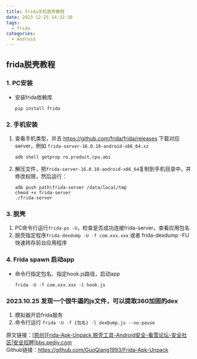 ```yaml
---
title: frida手机脱壳教程
date: 2023-12-25 14:32:38
tags:
  - frida
categories:
  - Android
---
```


## frida脱壳教程

### 1. PC安装
- 安装frida依赖库
   ```
   pip install frida
   ```

### 2. 手机安装
1. 查看手机类型，并去 https://github.com/frida/frida/releases 下载对应server，例如 `frida-server-16.0.18-android-x86_64.xz`
   ```
   adb shell getprop ro.product.cpu.abi
   ```
2. 解压文件，把`frida-server-16.0.18-android-x86_64`复制到手机目录中，并修改权限，然后运行：
   ```
   adb push path\frida-server /data/local/tmp
   chmod +x frida-server
   ./frida-server
   ```

### 3. 脱壳
1. PC命令行运行`frida-ps -U`，检查是否成功连接frida-server，查看应用包名
2. 脱壳指定程序`frida-dexdump -U -f com.xxx.xxx` 或者 frida-dexdump -FU 快速转存前台应用程序

### 4. Frida spawn 启动app
- 命令行指定包名、指定hook.js路径，启动app
    ```
    frida -U -f com.xxx.xxx -l hook.js
    ```

### 2023.10.25 发现一个很牛逼的js文件，可以提取360加固的dex
1. 模拟器开启frida服务
2. 命令行运行 `frida -U -f {包名} -l dexDump.js --no-pause`

原文链接：[[原创]Frida-Apk-Unpack 脱壳工具-Android安全-看雪论坛-安全社区|安全招聘|bbs.pediy.com](https://bbs.kanxue.com/thread-251924.htm) <br>
Github链接：https://github.com/GuoQiang1993/Frida-Apk-Unpack